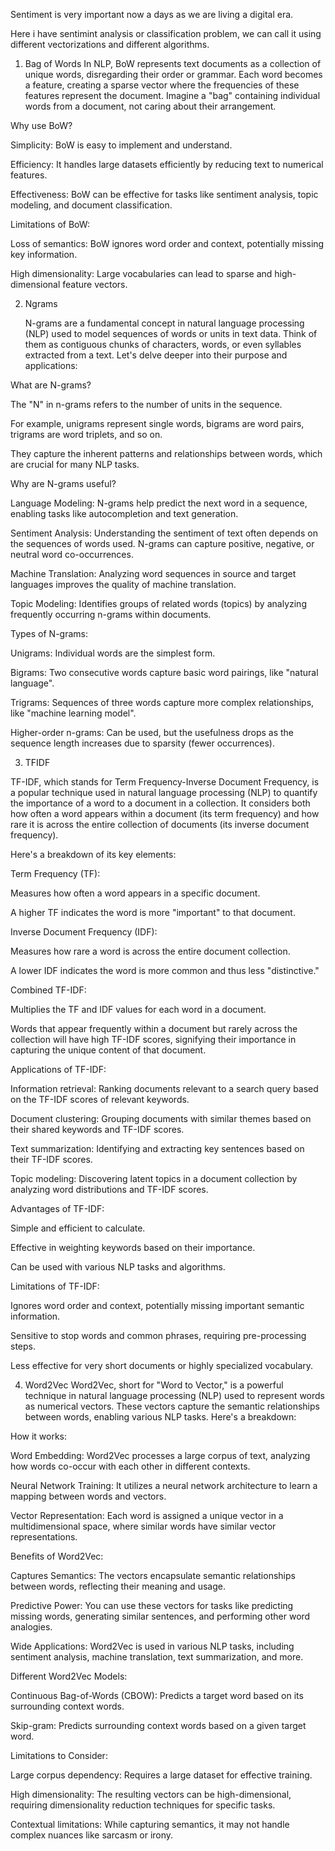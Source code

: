 Sentiment is very important now a days as we are living a digital era.

Here i have sentimint analysis or classification problem, we can call it using different vectorizations and different algorithms.

1. Bag of Words
    In NLP, BoW represents text documents as a collection of unique words, disregarding their order or grammar. Each word becomes a feature, creating a sparse vector where the frequencies of these features represent the document. Imagine a "bag" containing individual words from a document, not caring about their arrangement.
  
  Why use BoW?
  
  Simplicity: BoW is easy to implement and understand.
  
  Efficiency: It handles large datasets efficiently by reducing text to numerical features.
  
  Effectiveness: BoW can be effective for tasks like sentiment analysis, topic modeling, and document classification.
  
  Limitations of BoW:
  
  Loss of semantics: BoW ignores word order and context, potentially missing key information.
  
  High dimensionality: Large vocabularies can lead to sparse and high-dimensional feature vectors.

2. Ngrams
   
   N-grams are a fundamental concept in natural language processing (NLP) used to model sequences of words or units in text data. Think of them as contiguous chunks of characters, words, or even syllables extracted from a text. Let's delve deeper into their purpose and applications:

  What are N-grams?

  The "N" in n-grams refers to the number of units in the sequence.
  
  For example, unigrams represent single words, bigrams are word pairs, trigrams are word triplets, and so on.
  
  They capture the inherent patterns and relationships between words, which are crucial for many NLP tasks.
  
  Why are N-grams useful?
  
  Language Modeling: N-grams help predict the next word in a sequence, enabling tasks like autocompletion and text generation.
  
  Sentiment Analysis: Understanding the sentiment of text often depends on the sequences of words used. N-grams can capture positive, negative, or neutral word co-occurrences.
  
  Machine Translation: Analyzing word sequences in source and target languages improves the quality of machine translation.
  
  Topic Modeling: Identifies groups of related words (topics) by analyzing frequently occurring n-grams within documents.
  
  Types of N-grams:
  
  Unigrams: Individual words are the simplest form.
  
  Bigrams: Two consecutive words capture basic word pairings, like "natural language".

  Trigrams: Sequences of three words capture more complex relationships, like "machine learning model".
  
  Higher-order n-grams: Can be used, but the usefulness drops as the sequence length increases due to sparsity (fewer occurrences). 

3. TFIDF
     
  TF-IDF, which stands for Term Frequency-Inverse Document Frequency, is a popular technique used in natural language processing (NLP) to quantify the importance of a word to a document in a collection. It considers both how often a word appears within a document (its term frequency) and how rare it is across the entire collection of documents (its inverse document frequency).
  
  Here's a breakdown of its key elements:
  
  Term Frequency (TF):
  
  Measures how often a word appears in a specific document.
  
  A higher TF indicates the word is more "important" to that document.
  
  Inverse Document Frequency (IDF):
  
  Measures how rare a word is across the entire document collection.
  
  A lower IDF indicates the word is more common and thus less "distinctive."
  
  Combined TF-IDF:
  
  Multiplies the TF and IDF values for each word in a document.
  
  Words that appear frequently within a document but rarely across the collection will have high TF-IDF scores, signifying their importance in capturing the unique content of that document.
  
  Applications of TF-IDF:
  
  Information retrieval: Ranking documents relevant to a search query based on the TF-IDF scores of relevant keywords.
  
  Document clustering: Grouping documents with similar themes based on their shared keywords and TF-IDF scores.
  
  Text summarization: Identifying and extracting key sentences based on their TF-IDF scores.
  
  Topic modeling: Discovering latent topics in a document collection by analyzing word distributions and TF-IDF scores.
  
  Advantages of TF-IDF:
  
  Simple and efficient to calculate.
  
  Effective in weighting keywords based on their importance.
  
  Can be used with various NLP tasks and algorithms.
  
  Limitations of TF-IDF:
  
  Ignores word order and context, potentially missing important semantic information.
  
  Sensitive to stop words and common phrases, requiring pre-processing steps.
  
  Less effective for very short documents or highly specialized vocabulary.

4. Word2Vec
   Word2Vec, short for "Word to Vector," is a powerful technique in natural language processing (NLP) used to represent words as numerical vectors. These vectors capture the semantic relationships between words, enabling various NLP tasks. Here's a breakdown:
  
  How it works:
  
  Word Embedding: Word2Vec processes a large corpus of text, analyzing how words co-occur with each other in different contexts.
  
  Neural Network Training: It utilizes a neural network architecture to learn a mapping between words and vectors.
  
  Vector Representation: Each word is assigned a unique vector in a multidimensional space, where similar words have similar vector representations.
  
  Benefits of Word2Vec:
  
  Captures Semantics: The vectors encapsulate semantic relationships between words, reflecting their meaning and usage.
  
  Predictive Power: You can use these vectors for tasks like predicting missing words, generating similar sentences, and performing other word analogies.
  
  Wide Applications: Word2Vec is used in various NLP tasks, including sentiment analysis, machine translation, text summarization, and more.
  
  Different Word2Vec Models:
  
  Continuous Bag-of-Words (CBOW): Predicts a target word based on its surrounding context words.
  
  Skip-gram: Predicts surrounding context words based on a given target word.
  
  Limitations to Consider:
  
  Large corpus dependency: Requires a large dataset for effective training.
  
  High dimensionality: The resulting vectors can be high-dimensional, requiring dimensionality reduction techniques for specific tasks.
  
  Contextual limitations: While capturing semantics, it may not handle complex nuances like sarcasm or irony.
  
  

  
